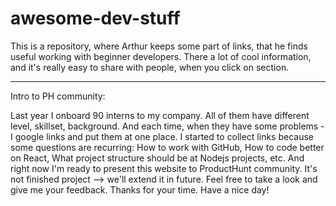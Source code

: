 # awesome-dev-stuff

This is a repository, where Arthur keeps some part of links, that he finds useful working with beginner developers.
There a lot of cool information, and it's really easy to share with people, when you click on section.



---


Intro to PH community:

Last year I onboard 90 interns to my company. All of them have different level, skillset, background.
And each time, when they have some problems - I google links and put them at one place. I started to collect links because some questions are recurring: How to work with GitHub, How to code better on React, What project structure should be at Nodejs projects, etc. And right now I'm ready to present this website to ProductHunt community. It's not finished project --> we'll extend it in future.
Feel free to take a look and give me your feedback. Thanks for your time.
Have a nice day!
